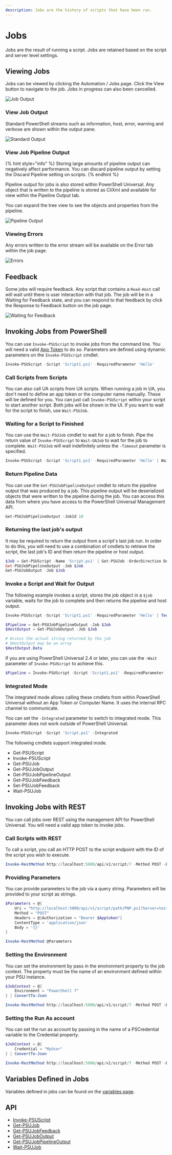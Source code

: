 ```yaml
---
description: Jobs are the history of scripts that have been run.
---
```


# Jobs

Jobs are the result of running a script. Jobs are retained based on the script and server level settings.

## Viewing Jobs

Jobs can be viewed by clicking the Automation / Jobs page. Click the View button to navigate to the job. Jobs in progress can also been cancelled.

![Job Output](<../.gitbook/assets/image (293).png>)

### View Job Output

Standard PowerShell streams such as information, host, error, warning and verbose are shown within the output pane.&#x20;

![Standard Output](<../.gitbook/assets/image (315) (1).png>)

### View Job Pipeline Output

{% hint style="info" %}
Storing large amounts of pipeline output can negatively affect performance. You can discard pipeline output by setting the Discard Pipeline setting on scripts.&#x20;
{% endhint %}

Pipeline output for jobs is also stored within PowerShell Universal. Any object that is written to the pipeline is stored as CliXml and available for view within the Pipeline Output tab.

You can expand the tree view to see the objects and properties from the pipeline.

![Pipeline Output](<../.gitbook/assets/image (309) (1).png>)

### Viewing Errors

Any errors written to the error stream will be available on the Error tab within the job page.

![Errors](<../.gitbook/assets/image (314) (1).png>)

## Feedback

Some jobs will require feedback. Any script that contains a `Read-Host` call will wait until there is user interaction with that job. The job will be in a Waiting for Feedback state, and you can respond to that feedback by click the Response to Feedback button on the job page.

![Waiting for Feedback](<../.gitbook/assets/image (313) (1).png>)

## Invoking Jobs from PowerShell

You can use `Invoke-PSUScript` to invoke jobs from the command line. You will need a valid [App Token](../config/security/#app-tokens) to do so. Parameters are defined using dynamic parameters on the `Invoke-PSUScript` cmdlet.

```powershell
Invoke-PSUScript -Script 'Script1.ps1' -RequiredParameter 'Hello'
```

### Call Scripts from Scripts

You can also call UA scripts from UA scripts. When running a job in UA, you don't need to define an app token or the computer name manually. These will be defined for you. You can just call `Invoke-PSUScript` within your script to start another script. Both jobs will be shown in the UI. If you want to wait for the script to finish, use `Wait-PSUJob`.

### Waiting for a Script to Finished

You can use the `Wait-PSUJob` cmdlet to wait for a job to finish. Pipe the return value of `Invoke-PSUScript` to `Wait-UAJob` to wait for the job to complete. `Wait-PSUJob` will wait indefinitely unless the `-Timeout` parameter is specified.

```powershell
Invoke-PSUScript -Script 'Script1.ps1' -RequiredParameter 'Hello' | Wait-PSUJob
```

### Return Pipeline Data

You can use the `Get-PSUJobPipelineOutput` cmdlet to return the pipeline output that was produced by a job. This pipeline output will be deserialized objects that were written to the pipeline during the job. You can access this data from where you have access to the PowerShell Universal Management API.

```powershell
Get-PSUJobPipelineOutput -JobId 10
```

### Returning the last job's output

It may be required to return the output from a script's last job run. In order to do this, you will need to use a combination of cmdlets to retrieve the script, the last job's ID and then return the pipeline or host output.

```powershell
$Job = Get-PSUScript -Name 'Script.ps1' | Get-PSUJob -OrderDirection Descending -First 1
Get-PSUJobPipelineOutput -Job $Job
Get-PSUJobOutput -Job $Job
```

### Invoke a Script and Wait for Output

The following example invokes a script, stores the job object in a `$job` variable, waits for the job to complete and then returns the pipeline and host output.

```powershell
Invoke-PSUScript -Script 'Script1.ps1' -RequiredParameter 'Hello' | Tee-Object -Variable job | Wait-PSUJob

$Pipeline = Get-PSUJobPipelineOutput -Job $Job
$HostOutput = Get-PSUJobOutput -Job $Job

# Access the actual string returned by the job
# $HostOutput may be an array 
$HostOutput.Data
```

If you are using PowerShell Universal 2.4 or later, you can use the `-Wait` parameter of `Invoke-PSUScript` to achieve this.&#x20;

```powershell
$Pipeline = Invoke-PSUScript -Script 'Script1.ps1' -RequiredParameter 'Hello' -Wait
```

### Integrated Mode

The integrated mode allows calling these cmdlets from within PowerShell Universal without an App Token or Computer Name. It uses the internal RPC channel to communicate.

You can set the `-Integrated` parameter to switch to integrated mode. This parameter does not work outside of PowerShell Universal.&#x20;

```powershell
Invoke-PSUScript -Script 'Script.ps1' -Integrated
```

The following cmdlets support integrated mode.&#x20;

* Get-PSUScript
* Invoke-PSUScript
* Get-PSUJob
* Get-PSUJobOutput
* Get-PSUJobPipelineOutput
* Get-PSUJobFeedback
* Set-PSUJobFeedback
* Wait-PSUJob

## Invoking Jobs with REST

You can call jobs over REST using the management API for PowerShell Universal. You will need a valid app token to invoke jobs.

### Call Scripts with REST

To call a script, you call an HTTP POST to the script endpoint with the ID of the script you wish to execute.

```powershell
Invoke-RestMethod http://localhost:5000/api/v1/script/7 -Method POST -Body "" -Headers @{ Authorization = "Bearer appToken" } -ContentType 'application/json'
```

### Providing Parameters

You can provide parameters to the job via a query string. Parameters will be provided to your script as strings.&#x20;

```powershell
$Parameters = @{
    Uri = "http://localhost:5000/api/v1/script/path/PNP.ps1?Server=tester&Domain=test" 
    Method = "POST"
    Headers = @{Authorization = "Bearer $Apptoken"}
    ContentType = 'application/json'
    Body = '{}'
}

Invoke-RestMethod @Parameters
```

### Setting the Environment

You can set the environment by pass in the environment property to the job context. The property must be the name of an environment defined within your PSU instance.

```powershell
$JobContext = @{
    Environment = "PowerShell 7"
} | ConvertTo-Json

Invoke-RestMethod http://localhost:5000/api/v1/script/7 -Method POST -Body $JobContext -Headers @{ Authorization = "Bearer appToken" } -ContentType 'application/json'
```

### Setting the Run As account

You can set the run as account by passing in the name of a PSCredential variable to the Credential property.

```powershell
$JobContext = @{
    Credential = "MyUser"
} | ConvertTo-Json

Invoke-RestMethod http://localhost:5000/api/v1/script/7 -Method POST -Body $JobContext -Headers @{ Authorization = "Bearer appToken" } -ContentType 'application/json'
```

## Variables Defined in Jobs

Variables defined in jobs can be found on the [variables page](../platform/variables.md#scripts).

## API

* [Invoke-PSUScript](../cmdlets/Invoke-PSUScript.txt)
* [Get-PSUJob](../cmdlets/Get-PSUJob.txt)
* [Get-PSUJobFeedback](../cmdlets/Get-PSUJobFeedback.txt)
* [Get-PSUJobOutput](../cmdlets/Get-PSUJobOutput.txt)
* [Get-PSUJobPipelineOutput](../cmdlets/Get-PSUJobPipelineOutput.txt)
* [Wait-PSUJob](../cmdlets/Wait-PSUJob.txt)
